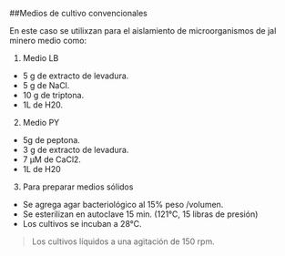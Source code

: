 ##Medios de cultivo convencionales

En este caso se utilixzan para el aislamiento de microorganismos de jal minero medio como:

1. Medio LB
- 5 g de extracto de levadura.
- 5 g de NaCl.
- 10 g de triptona.
- 1L de H20.

2. Medio PY

- 5g de peptona.
- 3 g de extracto de levadura.
- 7 μM de CaCl2.
- 1L de H20

3. Para preparar medios sólidos

- Se agrega agar bacteriológico al 15% peso /volumen.
- Se esterilizan en autoclave 15 min. (121°C, 15 libras de presión)
- Los cultivos se incuban a 28°C.

> Los cultivos líquidos a una agitación de 150 rpm.

